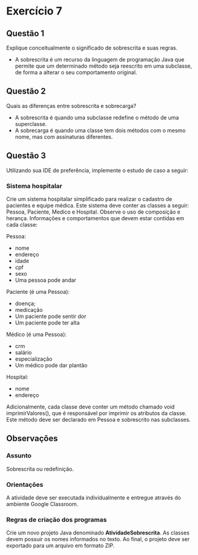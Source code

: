 # **Exercício 7**

## Questão 1

Explique conceitualmente o significado de sobrescrita e suas regras.

- A sobrescrita é um recurso da linguagem de programação Java que permite que um determinado método seja reescrito em uma subclasse, de forma a alterar o seu comportamento original. 

## Questão 2

Quais as diferenças entre sobrescrita e sobrecarga?

- A sobrescrita é quando uma subclasse redefine o método de uma superclasse.
- A sobrecarga é quando uma classe tem dois métodos com o mesmo nome, mas com assinaturas diferentes.

## Questão 3

Utilizando sua IDE de preferência, implemente o estudo de caso a seguir:

### **Sistema hospitalar**

Crie um sistema hospitalar simplificado para realizar o cadastro de pacientes e equipe médica. 
Este sistema deve conter as classes a seguir: Pessoa, Paciente, Medico e Hospital. Observe o uso de
composição e herança.
Informações e comportamentos que devem estar contidas em cada classe:

Pessoa:

- nome
- endereço
- idade
- cpf
- sexo
- Uma pessoa pode andar

Paciente (é uma Pessoa):

- doença;
- medicação
- Um paciente pode sentir dor
- Um paciente pode ter alta

Médico (é uma Pessoa):

- crm
- salário
- especialização
- Um médico pode dar plantão

Hospital:

- nome
- endereço

Adicionalmente, cada classe deve conter um método chamado void imprimirValores(), que é responsável
por imprimir os atributos da classe. Este método deve ser declarado em Pessoa e sobrescrito nas
subclasses.

## Observações

### Assunto

Sobrescrita ou redefinição.

### Orientações

A atividade deve ser executada individualmente e entregue através do ambiente Google Classroom.

### Regras de criação dos programas

Crie um novo projeto Java denominado **AtividadeSobrescrita**. As classes devem possuir os nomes
informados no texto. Ao final, o projeto deve ser exportado para um arquivo em formato ZIP.

